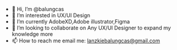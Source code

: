 - 👋 Hi, I’m @balungcas
- 👀 I’m interested in UX/UI Design
- 🌱 I’m currently AdobeXD,Adobe illustrator,Figma
- 💞️ I’m looking to collaborate on Any UX/UI Designer to expand my knowledge more
- 📫 How to reach me email me: lanzkiebalungcas@gmail.com

<!---
balungcas/balungcas is a ✨ special ✨ repository because its `README.md` (this file) appears on your GitHub profile.
You can click the Preview link to take a look at your changes.
--->
